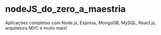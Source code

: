 # nodeJS_do_zero_a_maestria
Aplicações completas com Node.js, Express, MongoDB, MySQL, React.js, arquitetura MVC e muito mais!
